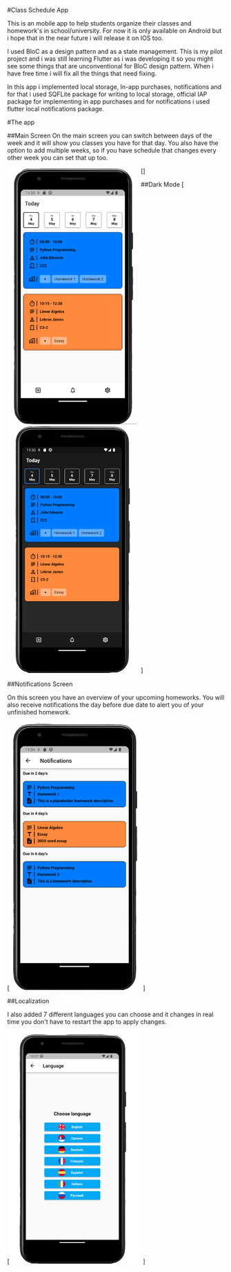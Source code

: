 #Class Schedule App

This is an mobile app to help students organize their classes and homework's in school/university. For now it is only available on Android
but i hope that in the near future i will release it on IOS too.

I used BloC as a design pattern and as a state management. This is my pilot project and i was still learning Flutter as i was
developing it so you might see some things that are unconventional for BloC design pattern. When i have free time i will
fix all the things that need fixing.

In this app i implemented local storage, In-app purchases, notifications and for that i used SQFLite package for writing to local storage,
official IAP package for implementing in app purchases and for notifications i used flutter local notifications package.

#The app

##Main Screen
On the main screen you can switch between days of the week and it will show you classes you have for that day. You also have the
option to add multiple weeks, so if you have schedule that changes every other week you can set that up too.

[<img align="left" alt="Visual Studio Code" width="300px" src="gitassets/sc1.png" style="padding-right:10px;" />]


##Dark Mode
[<img align="bottom" alt="Visual Studio Code" width="300px" src="gitassets/sc2.png" style="padding-right:10px;" />]

##Notifications Screen

On this screen you have an overview of your upcoming homeworks. You will also receive notifications the day before due date to alert you of your unfinished homework.

[<img align="bottom" alt="Visual Studio Code" width="300px" src="gitassets/sc3.png" style="padding-right:10px;" />]

##Localization

I also added 7 different languages you can choose and it changes in real time you don't have to restart the app to apply changes.

[<img align="bottom" alt="Visual Studio Code" width="300px" src="gitassets/sc4.png" style="padding-right:10px;" />]
